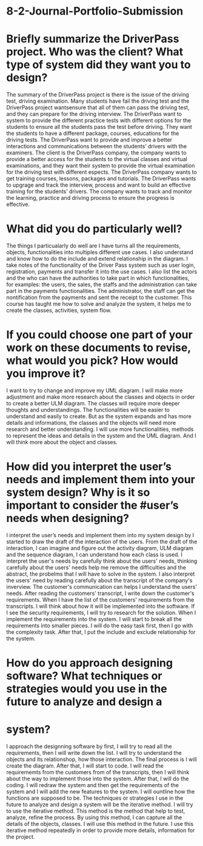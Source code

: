 # 8-2-Journal-Portfolio-Submission
# Briefly summarize the DriverPass project. Who was the client? What type of system did they want you to design?

The summary of the DriverPass project is there is the issue of the driving test, driving examination. Many students have fail the driving  test and the DriverPass project wantsensure that all of them can pass the driving test, and they can prepare for the driving interview. The DriverPass want to system to provide the different practice tests with different options for the students to ensure all the students pass the test before driving. They want the students to have a different package, courses, educations for the driving tests. The DriverPass want to provide and improve a better interactions and communications between the students’ drivers with the examiners. 
The client is the DriverPass company, the company wants to provide a better access for the students to the virtual classes and virtual examinations, and they want their system to provide the virtual examination for the driving test  with different espects. The DriverPass company wants to get training courses, lessons, packages and tutorials. The DriverPass wants to upgrage and track the interview, process and want to build an effective training for the students’ drivers. The company wants to track and monitor the learning, practice and driving process to ensure the progress is effective. 
# What did you do particularly well?
The things I particualarly do well are I have turns all the requirements, objects, functionalities into multiples different use cases.  I also understand and know how to do the include and extend relationship in the diagram. I take notes of the functionality of the Driver Pass system such as user login, registration, payments and transfer it into the use cases. I also list the actors and the who can have the authorities to take part in which functionalities, for examples: the users, the sales, the staffs and the administration can take part in the payments functionalities. The administrator, the staff can get the nontification from the payments and sent the receipt to the customer. This course has taught me how to solve and analyze the system, it helps me to create the classes, activities, system flow.
# If you could choose one part of your work on these documents to revise, what would you pick? How would you improve it?
I want to try to change and improve my UML diagram. I will make more adjustment and make more research about the classes and objects in order to create a better ULM diagram. The classes will require more deeper thoughts and understandings. The functionalities will be easier to understand and easily to create. But as the system expands and has more details and informations, the classes and the objects will need more research and better understanding. I will use more functionalities, methods to represent the ideas and details in the system and the UML diagram. And I will think more about the object and classes.
# How did you interpret the user’s needs and implement them into your system design? Why is it so important to consider the #user’s needs when designing?
I interpret the user’s needs and implement them into my system design by I started to draw the draft of the interaction of the users. From the draft of the interaction, I can imagine and figure out the activity diagram, ULM diagram and the sequence diagram, I can understand how each class is used. I interpret the user's needs by carefully think about the users' needs, thinking carefully about the users' needs help me remove the difficulties and the abstract, the probelms that I will have to solve in the system. I also interpret the users' need by reading carefully about the transcript of the company's inverview. The customer's communication can helps I understand the users' needs. After reading the customers' transcript, I write down the customer's requirements. When I have the list of the customers' requirements from the transcripts. I will think about how it will be implemented into the software. If I see the security requirements, I will try to research for the solution. When I implement the requirements into the system. I will start to break all the requirements into smaller pieces. I will do the easy task first, then I go with the complexity task. After that, I put the include and exclude relationship for the system. 
# How do you approach designing software? What techniques or strategies would you use in the future to analyze and design a 
# system?

I approach the designning software by first, I will try to read all the requirements, then I will write down the list. I will try to understand the objects and its relationshop, how those interaction. The final process is I will create the diagram. After that, I will start to code. I will read the requirememts from the customers from of the transcripts, then I will think about the way to implement those into the system. After that, I will do the coding. I will redraw the system and then get the requirements of the system and I will add the new features to the system. I will ountline how the functions are supposed to be. The techniques or strategies I use in the future to analyze and design a system will be the iterative method.
I will try to use the iterative method. This method is the method that help to test, analyze, refine the process. By using this method, I can capture all the details of the objects, classes. I will use this method in the future. I use this iterative method repeatedly in order to provide more details, information for the project.
